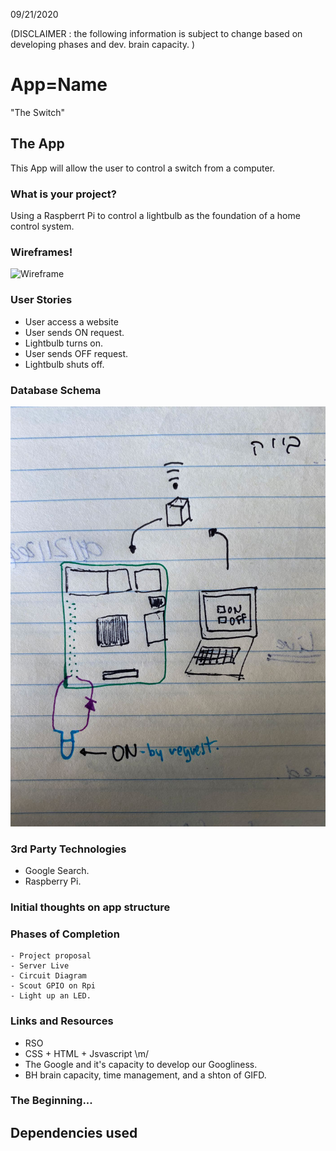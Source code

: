 09/21/2020

(DISCLAIMER : the following information is subject to change based on developing phases and dev. brain capacity. )

# App=Name

"The Switch"

## The App

This App will allow the user to control a switch from a computer.

### What is your project?

Using a Raspberrt Pi to control a lightbulb as the foundation of a home control system.

### Wireframes!

![Wireframe](./resources/final_wireframe.png)

### User Stories

- User access a website
- User sends ON request.
- Lightbulb turns on.
- User sends OFF request.
- Lightbulb shuts off.

### Database Schema

![INIT_DIAG](./assets/initialdiagram.jpg)

### 3rd Party Technologies

- Google Search.
- Raspberry Pi.


### Initial thoughts on app structure



### Phases of Completion

    - Project proposal
    - Server Live
    - Circuit Diagram
    - Scout GPIO on Rpi
    - Light up an LED.

### Links and Resources

- RSO
- CSS + HTML + Jsvascript \m/
- The Google and it's capacity to develop our Googliness.
- BH brain capacity, time management, and a shton of GIFD.

### The Beginning...


## Dependencies used